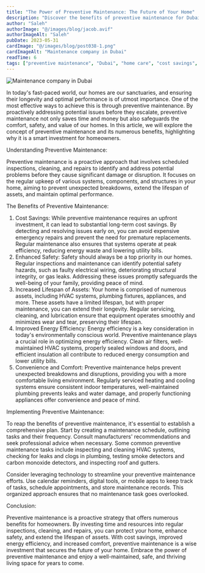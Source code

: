```yaml
---
title: "The Power of Preventive Maintenance: The Future of Your Home"
description: "Discover the benefits of preventive maintenance for Dubai homes, including cost savings, safety, asset longevity, and energy efficiency."
author: "Saleh"
authorImage: "@/images/blog/jacob.avif"
authorImageAlt: "Saleh"
pubDate: 2023-05-31
cardImage: "@/images/blog/post038-1.png"
cardImageAlt: "Maintenance company in Dubai"
readTime: 6
tags: ["preventive maintenance", "Dubai", "home care", "cost savings", "property management"]
---
```


![Maintenance company in Dubai](@/images/blog/post038-1.png "Maintenance company in Dubai")

In today's fast-paced world, our homes are our sanctuaries, and ensuring their longevity and optimal performance is of utmost importance. One of the most effective ways to achieve this is through preventive maintenance. By proactively addressing potential issues before they escalate, preventive maintenance not only saves time and money but also safeguards the comfort, safety, and value of our homes. In this article, we will explore the concept of preventive maintenance and its numerous benefits, highlighting why it is a smart investment for homeowners.

Understanding Preventive Maintenance:

Preventive maintenance is a proactive approach that involves scheduled inspections, cleaning, and repairs to identify and address potential problems before they cause significant damage or disruption. It focuses on the regular upkeep of various systems, components, and structures in your home, aiming to prevent unexpected breakdowns, extend the lifespan of assets, and maintain optimal performance.

The Benefits of Preventive Maintenance:

1.  Cost Savings: While preventive maintenance requires an upfront investment, it can lead to substantial long-term cost savings. By detecting and resolving issues early on, you can avoid expensive emergency repairs and prevent the need for premature replacements. Regular maintenance also ensures that systems operate at peak efficiency, reducing energy waste and lowering utility bills.
2.  Enhanced Safety: Safety should always be a top priority in our homes. Regular inspections and maintenance can identify potential safety hazards, such as faulty electrical wiring, deteriorating structural integrity, or gas leaks. Addressing these issues promptly safeguards the well-being of your family, providing peace of mind.
3.  Increased Lifespan of Assets: Your home is comprised of numerous assets, including HVAC systems, plumbing fixtures, appliances, and more. These assets have a limited lifespan, but with proper maintenance, you can extend their longevity. Regular servicing, cleaning, and lubrication ensure that equipment operates smoothly and minimizes wear and tear, preserving their lifespan.
4.  Improved Energy Efficiency: Energy efficiency is a key consideration in today's environmentally conscious world. Preventive maintenance plays a crucial role in optimizing energy efficiency. Clean air filters, well-maintained HVAC systems, properly sealed windows and doors, and efficient insulation all contribute to reduced energy consumption and lower utility bills.
5.  Convenience and Comfort: Preventive maintenance helps prevent unexpected breakdowns and disruptions, providing you with a more comfortable living environment. Regularly serviced heating and cooling systems ensure consistent indoor temperatures, well-maintained plumbing prevents leaks and water damage, and properly functioning appliances offer convenience and peace of mind.

Implementing Preventive Maintenance:

To reap the benefits of preventive maintenance, it's essential to establish a comprehensive plan. Start by creating a maintenance schedule, outlining tasks and their frequency. Consult manufacturers' recommendations and seek professional advice when necessary. Some common preventive maintenance tasks include inspecting and cleaning HVAC systems, checking for leaks and clogs in plumbing, testing smoke detectors and carbon monoxide detectors, and inspecting roof and gutters.

Consider leveraging technology to streamline your preventive maintenance efforts. Use calendar reminders, digital tools, or mobile apps to keep track of tasks, schedule appointments, and store maintenance records. This organized approach ensures that no maintenance task goes overlooked.

Conclusion:

Preventive maintenance is a proactive strategy that offers numerous benefits for homeowners. By investing time and resources into regular inspections, cleaning, and repairs, you can protect your home, enhance safety, and extend the lifespan of assets. With cost savings, improved energy efficiency, and increased comfort, preventive maintenance is a wise investment that secures the future of your home. Embrace the power of preventive maintenance and enjoy a well-maintained, safe, and thriving living space for years to come.